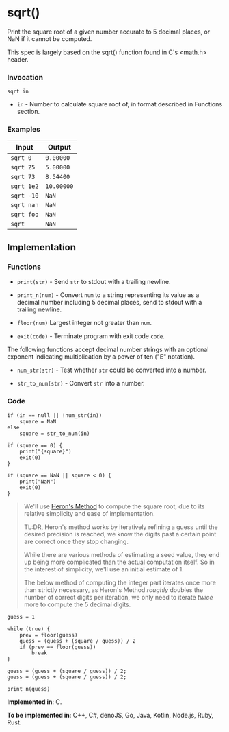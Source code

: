 # sqrt()

Print the square root of a given number accurate to 5 decimal places, or NaN if it cannot be computed.

This spec is largely based on the sqrt() function found in C's <math.h> header.

### Invocation

`sqrt in`

- `in` - Number to calculate square root of, in format described in Functions section.

### Examples

| Input      | Output     |
| ---------- | ---------- |
| `sqrt 0`   | `0.00000`  |
| `sqrt 25`  | `5.00000`  |
| `sqrt 73`  | `8.54400`  |
| `sqrt 1e2` | `10.00000` |
| `sqrt -10` | `NaN`      |
| `sqrt nan` | `NaN`      |
| `sqrt foo` | `NaN`      |
| `sqrt`     | `NaN`      |

## Implementation

### Functions

- `print(str)` - Send `str` to stdout with a trailing newline.

- `print_n(num)` - Convert `num` to a string representing its value as a decimal number including 5 decimal places, send to stdout with a trailing newline.

- `floor(num)` Largest integer not greater than `num`.

- `exit(code)` - Terminate program with exit code `code`.

The following functions accept decimal number strings with an optional exponent indicating multiplication by a power of ten ("E" notation).

- `num_str(str)` - Test whether `str` could be converted into a number.

- `str_to_num(str)` - Convert `str` into a number.

### Code

```
if (in == null || !num_str(in))
    square = NaN
else
    square = str_to_num(in)

if (square == 0) {
    print("{square}")
    exit(0)
}

if (square == NaN || square < 0) {
    print("NaN")
    exit(0)
}
```

> We'll use [Heron's Method](https://en.wikipedia.org/wiki/Methods_of_computing_square_roots#Heron's_method) to compute the square root, due to its relative simplicity and ease of implementation.
>
> TL:DR, Heron's method works by iteratively refining a guess until the desired precision is reached, we know the digits past a certain point are correct once they stop changing.
>
> While there are various methods of estimating a seed value, they end up being more complicated than the actual computation itself. So in the interest of simplicity, we'll use an initial estimate of 1.
>
> The below method of computing the integer part iterates once more than strictly necessary, as Heron's Method *roughly* doubles the number of correct digits per iteration, we only need to iterate *twice* more to compute the 5 decimal digits.

```
guess = 1

while (true) {
    prev = floor(guess)
    guess = (guess + (square / guess)) / 2
    if (prev == floor(guess))
        break
}

guess = (guess + (square / guess)) / 2;
guess = (guess + (square / guess)) / 2;

print_n(guess)
```

**Implemented in**: C.

**To be implemented in**: C++, C#, denoJS, Go, Java, Kotlin, Node.js, Ruby, Rust.
